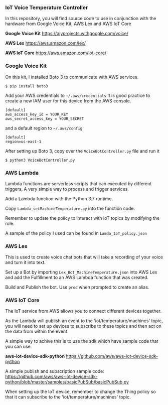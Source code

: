 ### IoT Voice Temperature Controller

In this repository, you will find source code to use in conjunction with the hardware from Google Voice Kit, AWS Lex and AWS IoT Core

**Google Voice Kit**
https://aiyprojects.withgoogle.com/voice/

**AWS Lex**
https://aws.amazon.com/lex/

**AWS IoT Core**
https://aws.amazon.com/iot-core/


### Google Voice Kit
On this kit, I installed Boto 3 to communicate with AWS services.

```
$ pip install boto3
```

Add your AWS credentials to `~/.aws/credentials`
It is good practice to create a new IAM user for this device from the AWS console.
```
[default]
aws_access_key_id = YOUR_KEY
aws_secret_access_key = YOUR_SECRET
```

and a default region to `~/.aws/config`
```
[default]
region=us-east-1
```

After setting up Boto 3, copy over the `VoiceBotController.py` file and run it

```
$ python3 VoiceBotController.py
```


### AWS Lambda

Lambda functions are serverless scripts that can executed by different triggers.
A very simple way to process and trigger services.

Add a Lambda function with the Python 3.7 runtime.

Copy `Lambda_setMachineTemperature.py` into the function code.

Remember to update the policy to interact with IoT topics by modifying the role.

A sample of the policy I used can be found in `Lamda_IoT_policy.json`


### AWS Lex

This is used to create voice chat bots that will take a recording of your voice and turn it into text.

Set up a Bot by importing `Lex_Bot_MachineTemperature.json` into AWS Lex and add the Fulfillment to an AWS Lambda function that was created.

Build and Publish the bot. Use `prod` when prompted to create an alias.


### AWS IoT Core

The IoT service from AWS allows you to connect different devices together.

As the Lambda will publish an event to the 'iot/temperature/machines' topic, you will need to set up devices to subscribe to these topics and then act on the data from within the event.

A simple way to achive this is to use the sdk which have sample code that you can use.

**aws-iot-device-sdk-python**
https://github.com/aws/aws-iot-device-sdk-python

A simple publish and subscription sample code:
https://github.com/aws/aws-iot-device-sdk-python/blob/master/samples/basicPubSub/basicPubSub.py

When setting up the IoT device, remember to change the Thing policy so that it can subscribe to the 'iot/temperature/machines' topic.